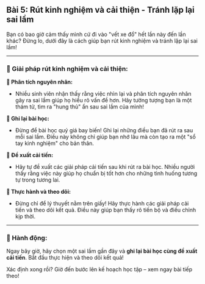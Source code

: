 ## Bài 5: Rút kinh nghiệm và cải thiện - Tránh lặp lại sai lầm

Bạn có bao giờ cảm thấy mình cứ đi vào "vết xe đổ" hết lần này đến lần khác? Đừng lo, dưới đây là cách giúp bạn rút kinh nghiệm và tránh lặp lại sai lầm!

---

### 📌 Giải pháp rút kinh nghiệm và cải thiện:

**🔹 Phân tích nguyên nhân:**
- Nhiều sinh viên nhận thấy rằng việc nhìn lại và phân tích nguyên nhân gây ra sai lầm giúp họ hiểu rõ vấn đề hơn. Hãy tưởng tượng bạn là một thám tử, tìm ra "hung thủ" ẩn sau sai lầm của mình!

**🔹 Ghi lại bài học:**
- Đừng để bài học quý giá bay biến! Ghi lại những điều bạn đã rút ra sau mỗi sai lầm. Điều này không chỉ giúp bạn nhớ lâu mà còn tạo ra một "sổ tay kinh nghiệm" cho bản thân.

**🔹 Đề xuất cải tiến:**
- Hãy tự đề xuất các giải pháp cải tiến sau khi rút ra bài học. Nhiều người thấy rằng việc này giúp họ chuẩn bị tốt hơn cho những tình huống tương tự trong tương lai.

**🔹 Thực hành và theo dõi:**
- Đừng chỉ để lý thuyết nằm trên giấy! Hãy thực hành các giải pháp cải tiến và theo dõi kết quả. Điều này giúp bạn thấy rõ tiến bộ và điều chỉnh kịp thời.

---

### 🚀 Hành động:

Ngay bây giờ, hãy chọn một sai lầm gần đây và **ghi lại bài học cùng đề xuất cải tiến**. Bắt đầu thực hiện và theo dõi kết quả!

Xác định xong rồi? Giờ đến bước lên kế hoạch học tập – xem ngay bài tiếp theo!